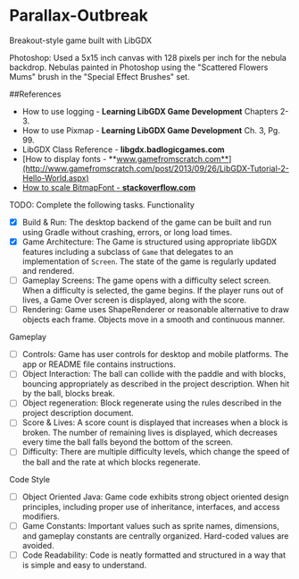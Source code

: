 # Parallax-Outbreak
Breakout-style game built with LibGDX


Photoshop: Used a 5x15 inch canvas with 128 pixels per inch for the nebula backdrop.
Nebulas painted in Photoshop using the "Scattered Flowers Mums" brush in the "Special Effect Brushes" set.


##References

- How to use logging - **Learning LibGDX Game Development** Chapters 2-3.
- How to use Pixmap - **Learning LibGDX Game Development** Ch. 3, Pg. 99.
- LibGDX Class Reference - **libgdx.badlogicgames.com**
- [How to display fonts - **www.gamefromscratch.com**](http://www.gamefromscratch.com/post/2013/09/26/LibGDX-Tutorial-2-Hello-World.aspx)
- [How to scale BitmapFont - **stackoverflow.com**](http://stackoverflow.com/questions/29814995/java-libgdx-bitmapfont-setscale-method-not-working)

TODO: Complete the following tasks.
Functionality
- [x] Build & Run:
    The desktop backend of the game can be built and run using Gradle without
    crashing, errors, or long load times.
- [x] Game Architecture:
    The Game is structured using appropriate libGDX features including a
    subclass of `Game` that delegates to an implementation of `Screen`. The
    state of the game is regularly updated and rendered.
- [ ] Gameplay Screens:
    The game opens with a difficulty select screen.  When a difficulty is
    selected, the game begins.  If the player runs out of lives, a Game Over
    screen is displayed, along with the score.
- [ ] Rendering:
    Game uses ShapeRenderer or reasonable alternative to draw objects each
    frame.  Objects move in a smooth and continuous manner.

Gameplay
- [ ] Controls:
    Game has user controls for desktop and mobile platforms. The app or README
    file contains instructions.
- [ ] Object Interaction:
    The ball can collide with the paddle and with blocks, bouncing appropriately
     as described in the project description.  When hit by the ball, blocks break.
- [ ] Object regeneration:
    Block regenerate using the rules described in the project description document.
- [ ] Score & Lives:
    A score count is displayed that increases when a block is broken.  The
    number of remaining lives is displayed, which decreases every time the ball
    falls beyond the bottom of the screen.
- [ ] Difficulty:
    There are multiple difficulty levels, which change the speed of the ball and
    the rate at which blocks regenerate.

Code Style
- [ ] Object Oriented Java:
    Game code exhibits strong object oriented design principles, including
    proper use of inheritance, interfaces, and access modifiers.
- [ ] Game Constants:
    Important values such as sprite names, dimensions, and gameplay constants
    are centrally organized. Hard-coded values are avoided.
- [ ] Code Readability:
    Code is neatly formatted and structured in a way that is simple and easy
    to understand.